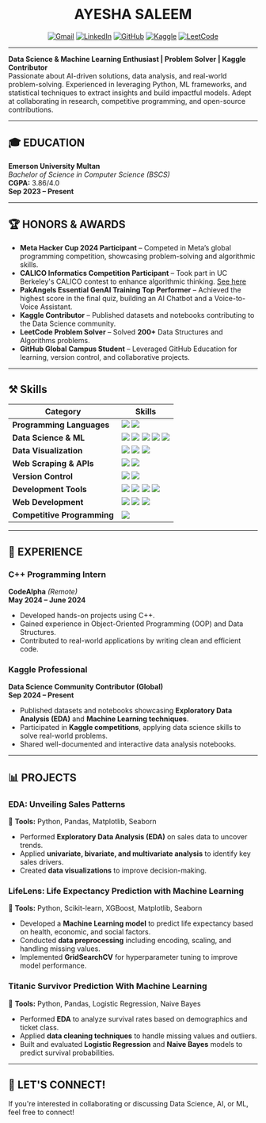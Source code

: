 <div align="center">
  <br>
  <h1>AYESHA SALEEM</h1>
  
  <a href="mailto:ayeshasaleem853@gmail.com">
    <img src="https://img.shields.io/badge/Gmail-d5d5d5?style=for-the-badge&logo=gmail&logoColor=0A0209" alt="Gmail" /></a>
  <a href="https://www.linkedin.com/in/ayesha-saleem6/">
    <img src="https://img.shields.io/badge/LinkedIn-d5d5d5?style=for-the-badge&logo=linkedin&logoColor=0A0209" alt="LinkedIn" /></a>
  <a href="https://github.com/aysh34">
    <img src="https://img.shields.io/badge/GitHub-d5d5d5?style=for-the-badge&logo=github&logoColor=0A0209" alt="GitHub" /></a>
  <a href="https://www.kaggle.com/ayeshasal89">
    <img src="https://img.shields.io/badge/Kaggle-d5d5d5?style=for-the-badge&logo=kaggle&logoColor=0A0209" alt="Kaggle" /></a>
  <a href="https://leetcode.com/ayesha_saleem9">
    <img src="https://img.shields.io/badge/LeetCode-d5d5d5?style=for-the-badge&logo=leetcode&logoColor=0A0209" alt="LeetCode" /></a>
</div>

---

**Data Science & Machine Learning Enthusiast | Problem Solver | Kaggle Contributor**  
Passionate about AI-driven solutions, data analysis, and real-world problem-solving. Experienced in leveraging Python, ML frameworks, and statistical techniques to extract insights and build impactful models. Adept at collaborating in research, competitive programming, and open-source contributions.

---

## 🎓 EDUCATION

**Emerson University Multan**  
*Bachelor of Science in Computer Science (BSCS)*  
**CGPA:** 3.86/4.0  
**Sep 2023 – Present**

---

## 🏆 HONORS & AWARDS

- **Meta Hacker Cup 2024 Participant** – Competed in Meta’s global programming competition, showcasing problem-solving and algorithmic skills.  
- **CALICO Informatics Competition Participant** – Took part in UC Berkeley's CALICO contest to enhance algorithmic thinking. [See here](https://drive.google.com/file/d/1j4g8yRDqEmeDsiNr-qXIjSHYfmZzV9zN/view?usp=sharing)  
- **PakAngels Essential GenAI Training Top Performer** – Achieved the highest score in the final quiz, building an AI Chatbot and a Voice-to-Voice Assistant.  
- **Kaggle Contributor** – Published datasets and notebooks contributing to the Data Science community.  
- **LeetCode Problem Solver** – Solved **200+** Data Structures and Algorithms problems.  
- **GitHub Global Campus Student** – Leveraged GitHub Education for learning, version control, and collaborative projects.  

---

## ⚒️ Skills   

| **Category**        | **Skills**        |
|---------------------|------------------|
| **Programming Languages** | <img src="https://img.shields.io/badge/Python-3776AB?style=for-the-badge&logo=python&logoColor=FFD43B"/> <img src="https://img.shields.io/badge/C++-00599C?style=for-the-badge&logo=c%2B%2B&logoColor=white"/>  |
| **Data Science & ML** | <img src="https://img.shields.io/badge/Pandas-150458?style=for-the-badge&logo=pandas&logoColor=white"/> <img src="https://img.shields.io/badge/Numpy-013243?style=for-the-badge&logo=numpy&logoColor=white"/> <img src="https://img.shields.io/badge/Scikit--Learn-F7931E?style=for-the-badge&logo=scikit-learn&logoColor=white"/> <img src="https://img.shields.io/badge/TensorFlow-FF6F00?style=for-the-badge&logo=tensorflow&logoColor=white"/> <img src="https://img.shields.io/badge/HuggingFace-181717?style=for-the-badge&logo=huggingface&logoColor=yellow"/>  |
| **Data Visualization** | <img src="https://img.shields.io/badge/Matplotlib-3776AB?style=for-the-badge&logo=python&logoColor=white"/> <img src="https://img.shields.io/badge/Seaborn-7F3E98?style=for-the-badge&logo=python&logoColor=white"/> <img src="https://img.shields.io/badge/Plotly-3C6997?style=for-the-badge&logo=plotly&logoColor=white"/> |
| **Web Scraping & APIs** | <img src="https://img.shields.io/badge/BeautifulSoup-FFD700?style=for-the-badge&logo=python&logoColor=white"/> <img src="https://img.shields.io/badge/Postman-FF6C37?style=for-the-badge&logo=Postman&logoColor=white"/> |
| **Version Control** | <img src="https://img.shields.io/badge/Git-F05032?style=for-the-badge&logo=git&logoColor=white"/> <img src="https://img.shields.io/badge/GitHub-181717?style=for-the-badge&logo=github&logoColor=white"/> |
| **Development Tools** | <img src="https://img.shields.io/badge/Anaconda-%2344A833?style=for-the-badge&logo=anaconda&logoColor=white"/> <img src="https://img.shields.io/badge/VS%20Code-007ACC?style=for-the-badge&logo=visual-studio-code&logoColor=white"/> <img src="https://img.shields.io/badge/Google_Colab-F9AB00?style=for-the-badge&logo=googlecolab&logoColor=white"/> <img src="https://img.shields.io/badge/Jupyter-F37626?style=for-the-badge&logo=jupyter&logoColor=white"/> |
| **Web Development** | <img src="https://img.shields.io/badge/HTML5-E34F26?style=for-the-badge&logo=html5&logoColor=white"/> <img src="https://img.shields.io/badge/CSS3-1572B6?style=for-the-badge&logo=css3&logoColor=white"/> <img src="https://img.shields.io/badge/Bootstrap-563D7C?style=for-the-badge&logo=bootstrap&logoColor=white"/> |
| **Competitive Programming** | <a href="https://leetcode.com/ayesha_saleem9"><img src="https://img.shields.io/badge/-LeetCode-FFA116?style=for-the-badge&logo=LeetCode&logoColor=black"/></a> |

---

## 💼 EXPERIENCE

### **C++ Programming Intern**  
**CodeAlpha** *(Remote)*  
**May 2024 – June 2024**  
- Developed hands-on projects using C++.
- Gained experience in Object-Oriented Programming (OOP) and Data Structures.
- Contributed to real-world applications by writing clean and efficient code.

### **Kaggle Professional**  
**Data Science Community Contributor (Global)**  
**Sep 2024 – Present**  
- Published datasets and notebooks showcasing **Exploratory Data Analysis (EDA)** and **Machine Learning techniques**.
- Participated in **Kaggle competitions**, applying data science skills to solve real-world problems.
- Shared well-documented and interactive data analysis notebooks.

---

## 📊 PROJECTS

### **EDA: Unveiling Sales Patterns**  
📌 **Tools:** Python, Pandas, Matplotlib, Seaborn  
- Performed **Exploratory Data Analysis (EDA)** on sales data to uncover trends.
- Applied **univariate, bivariate, and multivariate analysis** to identify key sales drivers.
- Created **data visualizations** to improve decision-making.

### **LifeLens: Life Expectancy Prediction with Machine Learning**  
📌 **Tools:** Python, Scikit-learn, XGBoost, Matplotlib, Seaborn  
- Developed a **Machine Learning model** to predict life expectancy based on health, economic, and social factors.
- Conducted **data preprocessing** including encoding, scaling, and handling missing values.
- Implemented **GridSearchCV** for hyperparameter tuning to improve model performance.

### **Titanic Survivor Prediction With Machine Learning**  
📌 **Tools:** Python, Pandas, Logistic Regression, Naive Bayes  
- Performed **EDA** to analyze survival rates based on demographics and ticket class.
- Applied **data cleaning techniques** to handle missing values and outliers.
- Built and evaluated **Logistic Regression** and **Naive Bayes** models to predict survival probabilities.

---
<!--
# Projects <img src="https://user-images.githubusercontent.com/74038190/221857969-f37e1717-1470-4fe4-abb5-88b334cf64ea.png" alt="icon of todo list" width="40" />

> Find all of my projects at [GitHub](https://github.com/aysh34) and [Kaggle](https://www.kaggle.com/ayeshasal89) with details on datasets, notebooks, and machine learning models.

&nbsp;

| **Project** | **Deployed Link** | **Repository** | **Tech Stack & Tools** |
|------------|:-------------:|:----------:|:-------------------|
| **EDA: Unveiling Sales Patterns** | - | [View](https://github.com/aysh34/EDA-Sales-Patterns) | `Python` `Pandas` `Matplotlib` `Seaborn` |
| **LifeLens: Life Expectancy Prediction** | - | [View](https://github.com/aysh34/LifeLens-Prediction) | `Python` `Scikit-Learn` `XGBoost` `Matplotlib` |
| **Titanic Survivor Prediction** | - | [View](https://github.com/aysh34/Titanic-Survivor-Prediction) | `Python` `Pandas` `Logistic Regression` `Naive Bayes` |
| **AI Chatbot & Voice Assistant** | - | [View](https://github.com/aysh34/AI-Chatbot-Voice-Assistant) | `Python` `Hugging Face Transformers` `Speech Recognition` |

<br>

-->
## 💬 LET'S CONNECT!

If you're interested in collaborating or discussing Data Science, AI, or ML, feel free to connect!
